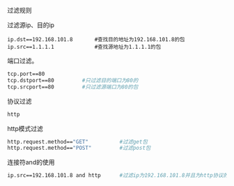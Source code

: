

过滤规则

过滤源ip、目的ip

```
ip.dst==192.168.101.8		#查找目的地址为192.168.101.8的包
ip.src==1.1.1.1				#查找源地址为1.1.1.1的包
```

端口过滤。

```bash
tcp.port==80
tcp.dstport==80			#只过滤目的端口为80的
tcp.srcport==80			#只过滤源端口为80的包
```

协议过滤

```bash
http
```

http模式过滤

```bash
http.request.method=="GET"			#过滤get包
http.request.method=="POST"			#过滤post包
```

连接符and的使用

```bash
ip.src==192.168.101.8 and http		#过滤ip为192.168.101.8并且为http协议的
```

